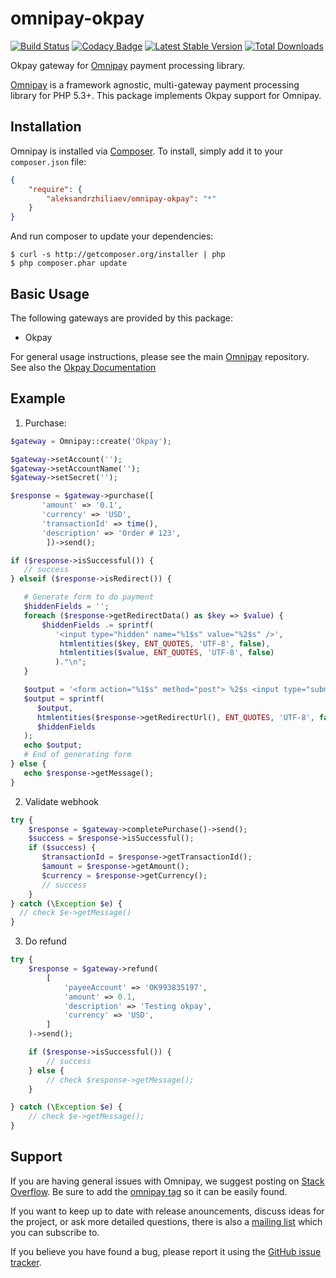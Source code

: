 # omnipay-okpay
[![Build Status](https://travis-ci.org/aleksandrzhiliaev/omnipay-okpay.svg?branch=master)](https://travis-ci.org/aleksandrzhiliaev/omnipay-okpay)
[![Codacy Badge](https://api.codacy.com/project/badge/Grade/95c32cb06d414446a6a3e960f48152e5)](https://www.codacy.com/app/sassoftinc/omnipay-okpay?utm_source=github.com&amp;utm_medium=referral&amp;utm_content=aleksandrzhiliaev/omnipay-okpay&amp;utm_campaign=Badge_Grade)
[![Latest Stable Version](https://poser.pugx.org/aleksandrzhiliaev/omnipay-okpay/v/stable)](https://packagist.org/packages/aleksandrzhiliaev/omnipay-okpay)
[![Total Downloads](https://poser.pugx.org/aleksandrzhiliaev/omnipay-okpay/downloads)](https://packagist.org/packages/aleksandrzhiliaev/omnipay-okpay)

Okpay gateway for [Omnipay](https://github.com/thephpleague/omnipay) payment processing library.

[Omnipay](https://github.com/omnipay/omnipay) is a framework agnostic, multi-gateway payment
processing library for PHP 5.3+. This package implements Okpay support for Omnipay.

## Installation

Omnipay is installed via [Composer](http://getcomposer.org/). To install, simply add it
to your `composer.json` file:

```json
{
    "require": {
        "aleksandrzhiliaev/omnipay-okpay": "*"
    }
}
```

And run composer to update your dependencies:

    $ curl -s http://getcomposer.org/installer | php
    $ php composer.phar update

## Basic Usage

The following gateways are provided by this package:

* Okpay

For general usage instructions, please see the main [Omnipay](https://github.com/omnipay/omnipay)
repository. See also the [Okpay Documentation](https://dev.okpay.com/en/index.html)

## Example
1. Purchase:
```php
$gateway = Omnipay::create('Okpay');

$gateway->setAccount('');
$gateway->setAccountName('');
$gateway->setSecret('');

$response = $gateway->purchase([
       'amount' => '0.1',
       'currency' => 'USD',
       'transactionId' => time(),
       'description' => 'Order # 123',
        ])->send();

if ($response->isSuccessful()) {
   // success
} elseif ($response->isRedirect()) {

   # Generate form to do payment
   $hiddenFields = '';
   foreach ($response->getRedirectData() as $key => $value) {
       $hiddenFields .= sprintf(
          '<input type="hidden" name="%1$s" value="%2$s" />',
           htmlentities($key, ENT_QUOTES, 'UTF-8', false),
           htmlentities($value, ENT_QUOTES, 'UTF-8', false)
          )."\n";
   }

   $output = '<form action="%1$s" method="post"> %2$s <input type="submit" value="Purchase" /></form>';
   $output = sprintf(
      $output,
      htmlentities($response->getRedirectUrl(), ENT_QUOTES, 'UTF-8', false),
      $hiddenFields
   );
   echo $output;
   # End of generating form
} else {
   echo $response->getMessage();
}
```
2. Validate webhook
```php
try {
    $response = $gateway->completePurchase()->send();
    $success = $response->isSuccessful();
    if ($success) {
       $transactionId = $response->getTransactionId();
       $amount = $response->getAmount();
       $currency = $response->getCurrency();
       // success 
    }
} catch (\Exception $e) {
  // check $e->getMessage()
}
```
3. Do refund
```php
try {
    $response = $gateway->refund(
        [
            'payeeAccount' => 'OK993835197',
            'amount' => 0.1,
            'description' => 'Testing okpay',
            'currency' => 'USD',
        ]
    )->send();

    if ($response->isSuccessful()) {
        // success  
    } else {
        // check $response->getMessage();
    }

} catch (\Exception $e) {
    // check $e->getMessage();
}
```

## Support

If you are having general issues with Omnipay, we suggest posting on
[Stack Overflow](http://stackoverflow.com/). Be sure to add the
[omnipay tag](http://stackoverflow.com/questions/tagged/omnipay) so it can be easily found.

If you want to keep up to date with release anouncements, discuss ideas for the project,
or ask more detailed questions, there is also a [mailing list](https://groups.google.com/forum/#!forum/omnipay) which
you can subscribe to.

If you believe you have found a bug, please report it using the [GitHub issue tracker](https://github.com/aleksandrzhiliaev/omnipay-nixmoney/issues).
